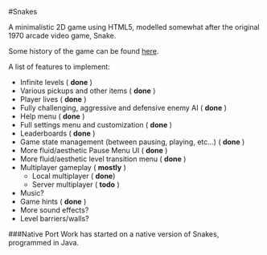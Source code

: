 #Snakes


A minimalistic 2D game using HTML5, modelled somewhat after the original 1970 arcade video game, Snake.

Some history of the game can be found [here](http://en.wikipedia.org/wiki/Snake_%28video_game%29).

A list of features to implement:
* Infinite levels ( **done** )
* Various pickups and other items ( **done** )
* Player lives ( **done** )
* Fully challenging, aggressive and defensive enemy AI ( **done** )
* Help menu ( **done** )
* Full settings menu and customization ( **done** )
* Leaderboards ( **done** )
* Game state management (between pausing, playing, etc...) ( **done** )
* More fluid/aesthetic Pause Menu UI ( **done** )
* More fluid/aesthetic level transition menu ( **done** )
* Multiplayer gameplay ( **mostly** )
  - Local multiplayer ( **done**)
  - Server multiplayer ( **todo** )
* Music?
* Game hints ( **done** )
* More sound effects?
* Level barriers/walls?

###Native Port
Work has started on a native version of Snakes, programmed in Java.
